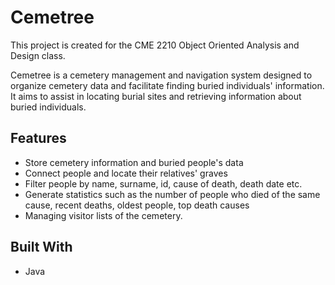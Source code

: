 # Cemetree

This project is created for the CME 2210 Object Oriented Analysis and Design class.

Cemetree is a cemetery management and navigation system designed to organize cemetery data and facilitate finding buried individuals' information. It aims to assist in locating burial sites and retrieving information about buried individuals.

## Features

- Store cemetery information and buried people's data
- Connect people and locate their relatives' graves
- Filter people by name, surname, id, cause of death, death date etc.
- Generate statistics such as the number of people who died of the same cause, recent deaths, oldest people, top death causes
- Managing visitor lists of the cemetery.

## Built With

- Java
